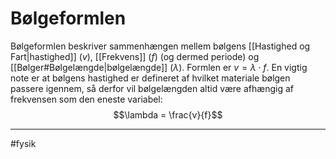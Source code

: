 # Bølgeformlen

Bølgeformlen beskriver sammenhængen mellem bølgens [[Hastighed og Fart|hastighed]] ($v$),
[[Frekvens]] ($f$) (og dermed periode) og [[Bølger#Bølgelængde|bølgelængde]] ($\lambda$). Formlen er
$v = \lambda \cdot f$. En vigtig note er at bølgens hastighed er
defineret af hvilket materiale bølgen passere igennem, så derfor vil
bølgelængden altid være afhængig af frekvensen som den eneste variabel:
$$\lambda = \frac{v}{f}$$

---
#fysik